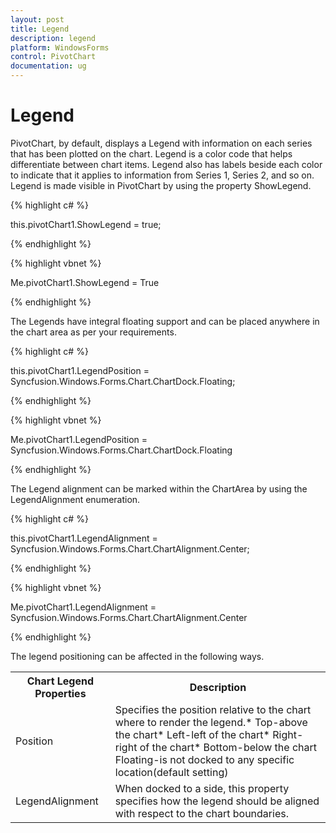 ```yaml
---
layout: post
title: Legend
description: legend
platform: WindowsForms
control: PivotChart
documentation: ug
---
```


# Legend

PivotChart, by default, displays a Legend with information on each series that has been plotted on the chart. Legend is a color code that helps differentiate between chart items. Legend also has labels beside each color to indicate that it applies to information from Series 1, Series 2, and so on. Legend is made visible in PivotChart by using the property ShowLegend.

{% highlight c# %}


this.pivotChart1.ShowLegend = true; 

{% endhighlight %}

{% highlight vbnet %}

Me.pivotChart1.ShowLegend = True 

{% endhighlight %}


The Legends have integral floating support and can be placed anywhere in the chart area as per your requirements.

{% highlight c# %}


this.pivotChart1.LegendPosition = Syncfusion.Windows.Forms.Chart.ChartDock.Floating;

{% endhighlight %}

{% highlight vbnet %}

Me.pivotChart1.LegendPosition = Syncfusion.Windows.Forms.Chart.ChartDock.Floating

{% endhighlight %}

The Legend alignment can be marked within the ChartArea by using the LegendAlignment enumeration.

{% highlight c# %}

this.pivotChart1.LegendAlignment = Syncfusion.Windows.Forms.Chart.ChartAlignment.Center;


{% endhighlight %}

{% highlight vbnet %}

Me.pivotChart1.LegendAlignment = Syncfusion.Windows.Forms.Chart.ChartAlignment.Center

{% endhighlight %}

The legend positioning can be affected in the following ways.



<table>
<tr>
<th>
Chart Legend Properties</th><th>
Description</th></tr>
<tr>
<td>
Position</td><td>
Specifies the position relative to the chart where to render the legend.* Top-above the chart* Left-left of the chart* Right-right of the chart* Bottom-below the chart<br>Floating-is not docked to any specific location(default setting)</td></tr>
<tr>
<td>
LegendAlignment</td><td>
When docked to a side, this property specifies how the legend should be aligned with respect to the chart boundaries.</td></tr>
</table>